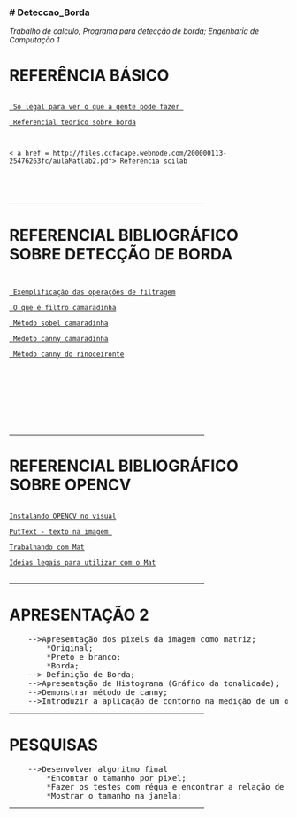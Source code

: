 ﻿<head>
<h3># Deteccao_Borda</h3>
</head>				
<body>
<i><p style ="font-size:10pt;">Trabalho de calculo; Programa para detecção de borda; Engenharia de Computação 1
</p></i>
<h1>REFERÊNCIA BÁSICO</h1>

<code>
<a href=https://www.youtube.com/watch?v=bdnBfu0-aEA> Só legal para ver o que a gente pode fazer </a></br>
<a href=https://docs.gimp.org/2.8/pt_BR/plug-in-convmatrix.html> Referencial teorico sobre borda</a>
</br></br>
< a href = http://files.ccfacape.webnode.com/200000113-25476263fc/aulaMatlab2.pdf> Referência scilab </a>
</br>
</br>
</code>
</pre>
<hr color="gray" width="70%" size = "5px">

<h1>REFERENCIAL BIBLIOGRÁFICO SOBRE DETECÇÃO DE BORDA</h1>

<code>
<pre>
<a href=https://www.youtube.com/watch?v=XuD4C8vJzEQ> Exemplificação das operações de filtragem</a> </br>
<a href=https://www.youtube.com/watch?v=C_zFhWdM4ic> O que é filtro camaradinha</a></br>
<a href=https://www.youtube.com/watch?v=uihBwtPIBxM> Método sobel camaradinha</a></br>
<a href=https://www.youtube.com/watch?v=sRFM5IEqR2w> Médoto canny camaradinha</a></br>
<a href=https://www.youtube.com/watch?v=Ix-przhnKhQ//> Método canny do rinoceironte</a></br></br>
</pre>

</br></br>
</code>
<hr color="gray" width="70%" size = "5px">

<h1>REFERENCIAL BIBLIOGRÁFICO SOBRE OPENCV</h1>
<pre>
<code>
<a href=https://www.youtube.com/watch?v=8XGKOTuiHJo&t=3s>Instalando OPENCV no visual</a></br>
<a href="https://docs.opencv.org/2.4/modules/core/doc/drawing_functions.html#void%20putText(Mat&%20img,%20const%20string&%20text,%20Point%20org,%20int%20fontFace,%20double%20fontScale,%20Scalar%20color,%20int%20thickness,%20int%20lineType,%20bool%20bottomLeftOrigin)">PutText - texto na imagem </a></br>
<a href="https://homepages.dcc.ufmg.br/~william/teaching/2013_02/OP/slides/aula03%20-%20OpenCV.pdf">Trabalhando com Mat</a></br>
<a href= "http://www.uio.no/studier/emner/matnat/its/UNIK4690/v18/labs/kompendium_maskinsyn.pdf">Ideias legais para utilizar com o Mat</a>
</code>
</pre>
<hr color="gray" width="70%" size = "5px">

<h1>APRESENTAÇÃO 2</h1>
<pre>
	-->Apresentação dos pixels da imagem como matriz;
		*Original;
		*Preto e branco;	
		*Borda;
	--> Definição de Borda;
	-->Apresentação de Histograma (Gráfico da tonalidade);
	-->Demonstrar método de canny;		
	-->Introduzir a aplicação de contorno na medição de um objeto;
</pre>
<hr color="gray" width="70%" size = "5px">

<h1>PESQUISAS</h1>
<pre>
	-->Desenvolver algoritmo final
		*Encontar o tamanho por pixel;
		*Fazer os testes com régua e encontrar a relação de (distância e tamanho);
		*Mostrar o tamanho na janela;
</pre>
<hr color="gray" width="70%" size = "5px">
</body>
